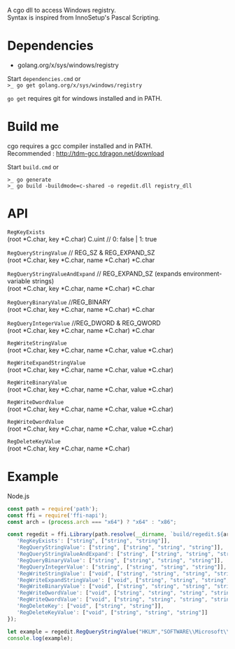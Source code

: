 A cgo dll to access Windows registry.<br />
Syntax is inspired from InnoSetup's Pascal Scripting.

Dependencies
============

- golang.org/x/sys/windows/registry

Start `dependencies.cmd` or <br />
`>_ go get golang.org/x/sys/windows/registry`<br />

`go get` requires git for windows installed and in PATH.


Build me
========

cgo requires a gcc compiler installed and in PATH. <br />
Recommended : http://tdm-gcc.tdragon.net/download
  
Start `build.cmd` or <br />
```
>_ go generate
>_ go build -buildmode=c-shared -o regedit.dll registry_dll
```

API
===

`RegKeyExists`<br />
(root *C.char, key *C.char) C.uint // 0: false | 1: true

`RegQueryStringValue` // REG_SZ & REG_EXPAND_SZ<br />
(root *C.char, key *C.char, name *C.char) *C.char

`RegQueryStringValueAndExpand` // REG_EXPAND_SZ (expands environment-variable strings)<br />
(root *C.char, key *C.char, name *C.char) *C.char

`RegQueryBinaryValue` //REG_BINARY<br />
(root *C.char, key *C.char, name *C.char) *C.char

`RegQueryIntegerValue` //REG_DWORD & REG_QWORD<br />
(root *C.char, key *C.char, name *C.char) *C.char

`RegWriteStringValue`<br />
(root *C.char, key *C.char, name *C.char, value *C.char)

`RegWriteExpandStringValue`<br />
(root *C.char, key *C.char, name *C.char, value *C.char)

`RegWriteBinaryValue`<br />
(root *C.char, key *C.char, name *C.char, value *C.char)

`RegWriteDwordValue`<br />
(root *C.char, key *C.char, name *C.char, value *C.char)

`RegWriteQwordValue`<br />
(root *C.char, key *C.char, name *C.char, value *C.char) 

`RegDeleteKeyValue`<br />
(root *C.char, key *C.char, name *C.char)

Example
=======

Node.js
```js
const path = require('path');
const ffi = require('ffi-napi');
const arch = (process.arch === "x64") ? "x64" : "x86";

const regedit = ffi.Library(path.resolve(__dirname, `build/regedit.${arch}.dll`), {
   'RegKeyExists': ["string", ["string", "string"]],
   'RegQueryStringValue': ["string", ["string", "string", "string"]],
   'RegQueryStringValueAndExpand': ["string", ["string", "string", "string"]],
   'RegQueryBinaryValue': ["string", ["string", "string", "string"]],
   'RegQueryIntegerValue': ["string", ["string", "string", "string"]],
   'RegWriteStringValue': ["void", ["string", "string", "string", "string"]],
   'RegWriteExpandStringValue': ["void", ["string", "string", "string", "string"]],
   'RegWriteBinaryValue': ["void", ["string", "string", "string", "string"]],
   'RegWriteDwordValue': ["void", ["string", "string", "string", "string"]],
   'RegWriteQwordValue': ["void", ["string", "string", "string", "string"]],
   'RegDeleteKey': ["void", ["string", "string"]],
   'RegDeleteKeyValue': ["void", ["string", "string", "string"]]
});

let example = regedit.RegQueryStringValue("HKLM","SOFTWARE\\Microsoft\\Windows\\CurrentVersion\\Store","PrimaryWebAccountId");
console.log(example);

```
